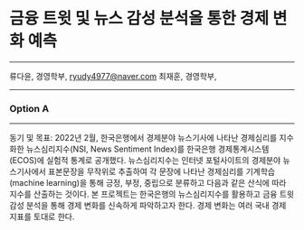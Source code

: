 # 금융 트윗 및 뉴스 감성 분석을 통한 경제 변화 예측
---


류다윤, 경영학부, <ryudy4977@naver.com>
최재훈, 경영학부, 

---


### Option A
---
동기 및 목표: 2022년 2월, 한국은행에서 경제분야 뉴스기사에 나타난 경제심리를 지수화한 뉴스심리지수(NSI, News Sentiment Index)를 한국은행 경제통계시스템(ECOS)에 실험적 통계로 공개했다. 뉴스심리지수는 인터넷 포털사이트의 경제분야 뉴스기사에서 표본문장을 무작위로 추출하여 각 문장에 나타난 경제심리를 기계학습(machine learning)을 통해 긍정, 부정, 중립으로 분류하고 다음과 같은 산식에 따라 지수를 산출하는 것이다.
본 프로젝트는 한국은행의 뉴스심리지수를 활용하고 금융 트윗 감성 분석을 통해 경제 변화를 신속하게 파악하고자 한다. 경제 변화는 여러 국내 경제 지표를 토대로 한다.
